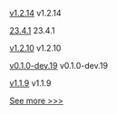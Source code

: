 
[v1.2.14](https://github.com/hyperledger/firefly-transaction-manager/releases/tag/v1.2.14) v1.2.14

[23.4.1](https://github.com/hyperledger/besu-docs/releases/tag/23.4.1) 23.4.1

[v1.2.10](https://github.com/hyperledger/firefly-sdk-nodejs/releases/tag/v1.2.10) v1.2.10

[v0.1.0-dev.19](https://github.com/hyperledger/anoncreds-rs/releases/tag/v0.1.0-dev.19) v0.1.0-dev.19

[v1.1.9](https://github.com/hyperledger/firefly-signer/releases/tag/v1.1.9) v1.1.9


[See more >>>](https://start-here.hyperledger.org/releases)
